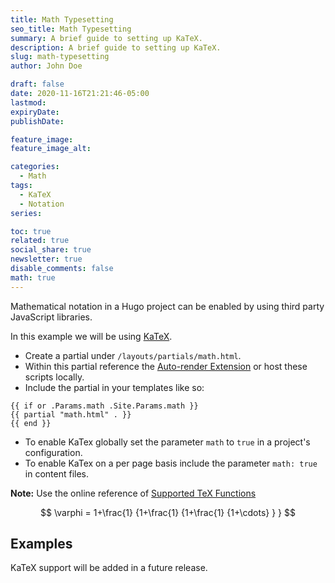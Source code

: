 ```yaml
---
title: Math Typesetting
seo_title: Math Typesetting
summary: A brief guide to setting up KaTeX.
description: A brief guide to setting up KaTeX.
slug: math-typesetting
author: John Doe

draft: false
date: 2020-11-16T21:21:46-05:00
lastmod: 
expiryDate: 
publishDate: 

feature_image: 
feature_image_alt: 

categories:
  - Math
tags:
  - KaTeX
  - Notation
series: 

toc: true
related: true
social_share: true
newsletter: true
disable_comments: false
math: true
---
```


Mathematical notation in a Hugo project can be enabled by using third party JavaScript libraries.

In this example we will be using [KaTeX](https://katex.org/).

- Create a partial under `/layouts/partials/math.html`.
- Within this partial reference the [Auto-render Extension](https://katex.org/docs/autorender.html) or host these scripts locally.
- Include the partial in your templates like so:  

```go-html-template
{{ if or .Params.math .Site.Params.math }}
{{ partial "math.html" . }}
{{ end }}
```

- To enable KaTex globally set the parameter `math` to `true` in a project's configuration.
- To enable KaTex on a per page basis include the parameter `math: true` in content files.

**Note:** Use the online reference of [Supported TeX Functions](https://katex.org/docs/supported.html)

<!-- {{< math.inline >}}
{{ if or .Page.Params.math .Site.Params.math }} -->
<!-- KaTeX -->
<!-- <link rel="stylesheet" href="https://cdn.jsdelivr.net/npm/katex@0.11.1/dist/katex.min.css" integrity="sha384-zB1R0rpPzHqg7Kpt0Aljp8JPLqbXI3bhnPWROx27a9N0Ll6ZP/+DiW/UqRcLbRjq" crossorigin="anonymous">
<script defer src="https://cdn.jsdelivr.net/npm/katex@0.11.1/dist/katex.min.js" integrity="sha384-y23I5Q6l+B6vatafAwxRu/0oK/79VlbSz7Q9aiSZUvyWYIYsd+qj+o24G5ZU2zJz" crossorigin="anonymous"></script>
<script defer src="https://cdn.jsdelivr.net/npm/katex@0.11.1/dist/contrib/auto-render.min.js" integrity="sha384-kWPLUVMOks5AQFrykwIup5lo0m3iMkkHrD0uJ4H5cjeGihAutqP0yW0J6dpFiVkI" crossorigin="anonymous" onload="renderMathInElement(document.body);"></script>
{{ end }}
{{</ math.inline >}} -->

$$ \varphi = 1+\frac{1} {1+\frac{1} {1+\frac{1} {1+\cdots} } } $$

## Examples

KaTeX support will be added in a future release.

<!-- {{< math.inline >}}
<p>
Inline math: \(\varphi = \dfrac{1+\sqrt5}{2}= 1.6180339887…\)
</p>
{{</ math.inline >}} -->

<!-- Block math:
$$
 \varphi = 1+\frac{1} {1+\frac{1} {1+\frac{1} {1+\cdots} } } 
$$ -->
